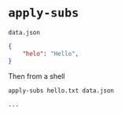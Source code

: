 # `apply-subs`

`data.json`
```json
{
    "helo": "Hello",
}
```

Then from a shell
```shell
apply-subs hello.txt data.json
```

```patch
...
```
